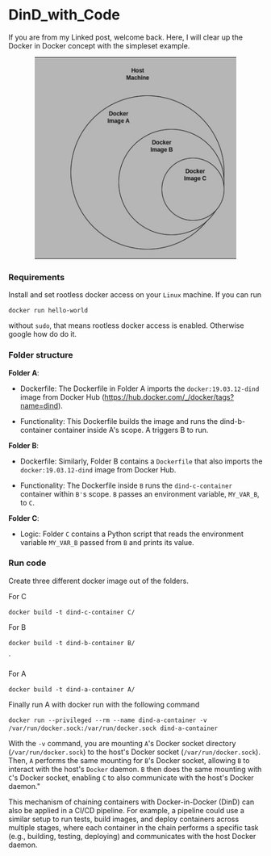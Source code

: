 # DinD_with_Code
If you are from my Linked post, welcome back. Here, I will clear up the Docker in Docker concept with the simpleset example. 
<p align="center">
  <img src="dind.jpeg" alt="GitHub Logo" width="400"/>
</p>

### Requirements
Install and set rootless docker access on your `Linux` machine. If you can run 

```
docker run hello-world
```

without `sudo`, that means rootless docker access is enabled. Otherwise google how do do it. 

### Folder structure
**Folder A**:
- Dockerfile: The Dockerfile in Folder A imports the `docker:19.03.12-dind` image from Docker Hub (https://hub.docker.com/_/docker/tags?name=dind).

- Functionality: This Dockerfile builds the image and runs the dind-b-container container inside A's scope. A triggers B to run.

**Folder B**:
- Dockerfile: Similarly, Folder B contains a `Dockerfile` that also imports the `docker:19.03.12-dind` image from Docker Hub.

- Functionality: The Dockerfile inside `B` runs the `dind-c-container` container within `B'`s scope. `B` passes an environment variable, `MY_VAR_B`, to `C`.

**Folder C**:
- Logic: Folder `C` contains a Python script that reads the environment variable `MY_VAR_B` passed from `B` and prints its value.

### Run code

Create three different docker image out of the folders.

For C
```
docker build -t dind-c-container C/
```

For B
```
docker build -t dind-b-container B/
```
`

For A
```
docker build -t dind-a-container A/
```

Finally run A with docker run with the following command

```
docker run --privileged --rm --name dind-a-container -v /var/run/docker.sock:/var/run/docker.sock dind-a-container
```

With the `-v` command, you are mounting `A`'s Docker socket directory (`/var/run/docker.sock`) to the host's Docker socket (`/var/run/docker.sock`). Then, `A` performs the same mounting for `B`'s Docker socket, allowing `B` to interact with the host's `Docker` daemon. `B` then does the same mounting with `C`'s Docker socket, enabling `C` to also communicate with the host's Docker daemon."

This mechanism of chaining containers with Docker-in-Docker (DinD) can also be applied in a CI/CD pipeline. For example, a pipeline could use a similar setup to run tests, build images, and deploy containers across multiple stages, where each container in the chain performs a specific task (e.g., building, testing, deploying) and communicates with the host Docker daemon.

